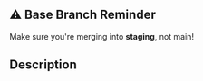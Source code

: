 ## ⚠️ Base Branch Reminder

Make sure you're merging into **staging**, not main!

## Description

   <!-- Your PR description -->
